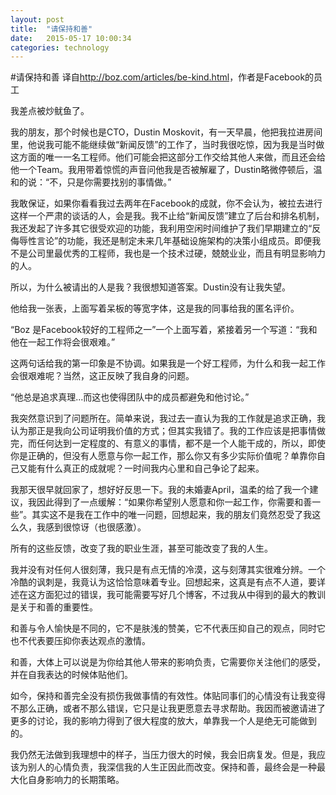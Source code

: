```yaml
---
layout: post
title:  "请保持和善"
date:   2015-05-17 10:00:34
categories: technology
---
```



#请保持和善
	译自<http://boz.com/articles/be-kind.html>，作者是Facebook的员工


我差点被炒鱿鱼了。

我的朋友，那个时候也是CTO，Dustin Moskovit，有一天早晨，他把我拉进房间里，他说我可能不能继续做“新闻反馈”的工作了，当时我很吃惊，因为我是当时做这方面的唯一一名工程师。他们可能会把这部分工作交给其他人来做，而且还会给他一个Team。我用带着惊慌的声音问他我是否被解雇了，Dustin略微停顿后，温和的说：“不，只是你需要找别的事情做。”

我敢保证，如果你看看我过去两年在Facebook的成就，你不会认为，被拉去进行这样一个严肃的谈话的人，会是我。我不止给“新闻反馈”建立了后台和排名机制，我还发起了许多其它很受欢迎的功能，我利用空闲时间维护了我们早期建立的“反侮辱性言论”的功能，我还是制定未来几年基础设施架构的决策小组成员。即便我不是公司里最优秀的工程师，我也是一个技术过硬，兢兢业业，而且有明显影响力的人。

所以，为什么被请出的人是我？我很想知道答案。Dustin没有让我失望。

他给我一张表，上面写着呆板的等宽字体，这是我的同事给我的匿名评价。

“Boz 是Facebook较好的工程师之一”一个上面写着，紧接着另一个写道：“我和他在一起工作将会很艰难。”

这两句话给我的第一印象是不协调。如果我是一个好工程师，为什么和我一起工作会很艰难呢？当然，这正反映了我自身的问题。

“他总是追求真理...而这也使得团队中的成员都避免和他讨论。”

我突然意识到了问题所在。简单来说，我过去一直认为我的工作就是追求正确，我认为那正是我向公司证明我价值的方式；但其实我错了。我的工作应该是把事情做完，而任何达到一定程度的、有意义的事情，都不是一个人能干成的，所以，即使你是正确的，但没有人愿意与你一起工作，那么你又有多少实际价值呢？单靠你自己又能有什么真正的成就呢？一时间我内心里和自己争论了起来。

我那天很早就回家了，想好好反思一下。我的未婚妻April，温柔的给了我一个建议，我因此得到了一点缓解：“如果你希望别人愿意和你一起工作，你需要和善一些”。其实这不是我在工作中的唯一问题，回想起来，我的朋友们竟然忍受了我这么久，我感到很惊讶（也很感激）。

所有的这些反馈，改变了我的职业生涯，甚至可能改变了我的人生。

我并没有对任何人很刻薄，我只是有点无情的冷漠，这与刻薄其实很难分辨。一个冷酷的讽刺是，我竟认为这恰恰意味着专业。回想起来，这真是有点不人道，要详述在这方面犯过的错误，我可能需要写好几个博客，不过我从中得到的最大的教训是关于和善的重要性。

和善与令人愉快是不同的，它不是肤浅的赞美，它不代表压抑自己的观点，同时它也不代表要压抑你表达观点的激情。

和善，大体上可以说是为你给其他人带来的影响负责，它需要你关注他们的感受，并在自我表达的时候体贴他们。

如今，保持和善完全没有损伤我做事情的有效性。体贴同事们的心情没有让我变得不那么正确，或者不那么错误，它只是让我更愿意去寻求帮助。我因而被邀请进了更多的讨论，我的影响力得到了很大程度的放大，单靠我一个人是绝无可能做到的。

我仍然无法做到我理想中的样子，当压力很大的时候，我会旧病复发。但是，我应该为别人的心情负责，我深信我的人生正因此而改变。保持和善，最终会是一种最大化自身影响力的长期策略。
